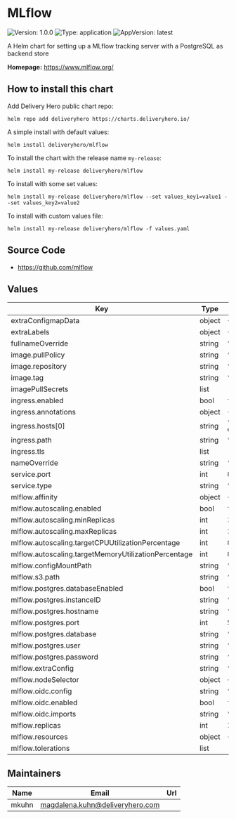 # MLflow

![Version: 1.0.0](https://img.shields.io/badge/Version-1.0.0-informational?style=flat-square) ![Type: application](https://img.shields.io/badge/Type-application-informational?style=flat-square) ![AppVersion: latest](https://img.shields.io/badge/AppVersion-latest-informational?style=flat-square)

A Helm chart for setting up a MLflow tracking server with a PostgreSQL as backend store

**Homepage:** <https://www.mlflow.org/>

## How to install this chart

Add Delivery Hero public chart repo:

```console
helm repo add deliveryhero https://charts.deliveryhero.io/
```

A simple install with default values:

```console
helm install deliveryhero/mlflow
```

To install the chart with the release name `my-release`:

```console
helm install my-release deliveryhero/mlflow
```

To install with some set values:

```console
helm install my-release deliveryhero/mlflow --set values_key1=value1 --set values_key2=value2
```

To install with custom values file:

```console
helm install my-release deliveryhero/mlflow -f values.yaml
```

## Source Code

* <https://github.com/mlflow>

## Values

| Key | Type | Default | Description |
|-----|------|---------|-------------|
| extraConfigmapData | object | `{}` |  |
| extraLabels | object | `{}` |  |
| fullnameOverride | string | `""` |  |
| image.pullPolicy | string | `"IfNotPresent"` |  |
| image.repository | string | `"larribas/mlflow"` |  |
| image.tag | string | `"latest"` |  |
| imagePullSecrets | list | `[]` |  |
| ingress.enabled | bool | `false` |  |
| ingress.annotations | object | `{}` |  |
| ingress.hosts[0] | string | `"chart-example.local"` |  |
| ingress.path | string | `"/"` |  |
| ingress.tls | list | `[]` |  |
| nameOverride | string | `""` |  |
| service.port | int | `80` |  |
| service.type | string | `"ClusterIP"` |  |
| mlflow.affinity | object | `{}` |  |
| mlflow.autoscaling.enabled | bool | `false` |  |
| mlflow.autoscaling.minReplicas | int | `1` |  |
| mlflow.autoscaling.maxReplicas | int | `10` |  |
| mlflow.autoscaling.targetCPUUtilizationPercentage | int | `80` |  |
| mlflow.autoscaling.targetMemoryUtilizationPercentage | int | `80` |  |
| mlflow.configMountPath | string | `"/app/pythonpath"` |  |
| mlflow.s3.path | string | `""` | |
| mlflow.postgres.databaseEnabled | bool | `false` |  |
| mlflow.postgres.instanceID | string | `""` |  |
| mlflow.postgres.hostname | string | `""` |  |
| mlflow.postgres.port | int | `5432` |  |
| mlflow.postgres.database | string | `"mlflow"` |  |
| mlflow.postgres.user | string | `""` |  |
| mlflow.postgres.password | string | `""` |  |
| mlflow.extraConfig | string | `""` |  |
| mlflow.nodeSelector | object | `{}` |  |
| mlflow.oidc.config | string | `""` |  |
| mlflow.oidc.enabled | bool | `false` |  |
| mlflow.oidc.imports | string | `""` |  |
| mlflow.replicas | int | `1` |  |
| mlflow.resources | object | `{}` |  |
| mlflow.tolerations | list | `[]` |  |

## Maintainers

| Name | Email | Url |
| ---- | ------ | --- |
| mkuhn | magdalena.kuhn@deliveryhero.com |  |
